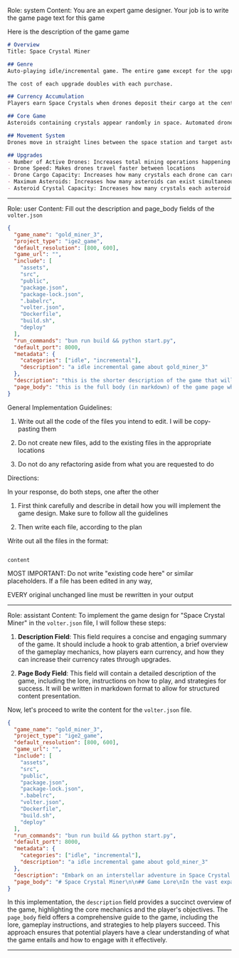 Role: system
Content: You are an expert game designer. Your job is to write the game page text for this game

Here is the description of the game game
```markdown docs/overview.md
# Overview
Title: Space Crystal Miner

## Genre
Auto-playing idle/incremental game. The entire game except for the upgrades is fully automated. The player will earn more of the primary currency over time

The cost of each upgrade doubles with each purchase.

## Currency Accumulation
Players earn Space Crystals when drones deposit their cargo at the central space station. Each deposit adds to the total crystal count based on the drone's carrying capacity.

## Core Game
Asteroids containing crystals appear randomly in space. Automated drones fly from the central space station to these asteroids, mine crystals, and return to deposit them. Each asteroid has a visible crystal count that depletes as it's mined. When an asteroid is depleted, it disappears and a new one spawns elsewhere on the screen.

## Movement System
Drones move in straight lines between the space station and target asteroids. They first move to an asteroid, pause briefly to mine, then return to the station to deposit crystals. No complex pathfinding or animations needed - just direct point-to-point movement.

## Upgrades
- Number of Active Drones: Increases total mining operations happening simultaneously
- Drone Speed: Makes drones travel faster between locations
- Drone Cargo Capacity: Increases how many crystals each drone can carry per trip
- Maximum Asteroids: Increases how many asteroids can exist simultaneously
- Asteroid Crystal Capacity: Increases how many crystals each asteroid contains

```
__________________
Role: user
Content: Fill out the description and page_body fields of the `volter.json` 

```json volter.json
{
  "game_name": "gold_miner_3",
  "project_type": "ige2_game",
  "default_resolution": [800, 600],
  "game_url": "",
  "include": [
    "assets",
    "src",
    "public",
    "package.json",
    "package-lock.json",
    ".babelrc",
    "volter.json",
    "Dockerfile",
    "build.sh",
    "deploy"
  ],
  "run_commands": "bun run build && python start.py",
  "default_port": 8000,
  "metadata": {
    "categories": ["idle", "incremental"],
    "description": "a idle incremental game about gold_miner_3"
  },
  "description": "this is the shorter description of the game that will be shown when the game is shared. It should include one sentence to grab the reader's attention and then a brief set of description of what happens in the game - specifically how to play, what happens, how to earn currency, and how to increase currency rates",
  "page_body": "this is the full body (in markdown) of the game page which includes the game lore, instructions, and strategies",
}
```



General Implementation Guidelines:

1. Write out all the code of the files you intend to edit. I will be copy-pasting them

2. Do not create new files, add to the existing files in the appropriate locations

3. Do not do any refactoring aside from what you are requested to do



Directions:

In your response, do both steps, one after the other

1. First think carefully and describe in detail how you will implement the game design. Make sure to follow all the guidelines

2. Then write each file, according to the plan



Write out all the files in the format:

```filetype filepath

content

```



MOST IMPORTANT: Do not write "existing code here" or similar placeholders. If a file has been edited in any way,

EVERY original unchanged line must be rewritten in your output
__________________
Role: assistant
Content: To implement the game design for "Space Crystal Miner" in the `volter.json` file, I will follow these steps:

1. **Description Field**: This field requires a concise and engaging summary of the game. It should include a hook to grab attention, a brief overview of the gameplay mechanics, how players earn currency, and how they can increase their currency rates through upgrades.

2. **Page Body Field**: This field will contain a detailed description of the game, including the lore, instructions on how to play, and strategies for success. It will be written in markdown format to allow for structured content presentation.

Now, let's proceed to write the content for the `volter.json` file.

```json volter.json
{
  "game_name": "gold_miner_3",
  "project_type": "ige2_game",
  "default_resolution": [800, 600],
  "game_url": "",
  "include": [
    "assets",
    "src",
    "public",
    "package.json",
    "package-lock.json",
    ".babelrc",
    "volter.json",
    "Dockerfile",
    "build.sh",
    "deploy"
  ],
  "run_commands": "bun run build && python start.py",
  "default_port": 8000,
  "metadata": {
    "categories": ["idle", "incremental"],
    "description": "a idle incremental game about gold_miner_3"
  },
  "description": "Embark on an interstellar adventure in Space Crystal Miner! Watch as your automated drones mine precious crystals from asteroids and return them to your space station. Earn Space Crystals over time and strategically invest in upgrades to boost your mining efficiency. Increase your fleet, speed, and capacity to maximize your crystal collection!",
  "page_body": "# Space Crystal Miner\n\n## Game Lore\nIn the vast expanse of space, hidden among the stars, lie asteroids rich with valuable Space Crystals. As the commander of a futuristic mining operation, your mission is to harvest these crystals using a fleet of automated drones. The more crystals you collect, the more you can expand and enhance your mining capabilities.\n\n## How to Play\nSpace Crystal Miner is an idle/incremental game where your primary task is to manage and upgrade your mining operation. Drones automatically seek out and mine asteroids, returning with their cargo to the central space station. Your role is to oversee the operation and make strategic decisions to optimize your crystal collection.\n\n### Currency Accumulation\n- **Space Crystals**: Earned when drones deposit their mined crystals at the space station. The amount depends on the drone's carrying capacity.\n\n### Upgrades\n- **Number of Active Drones**: Increase the number of drones mining simultaneously.\n- **Drone Speed**: Boost the speed at which drones travel between asteroids and the station.\n- **Drone Cargo Capacity**: Enhance the amount of crystals each drone can carry per trip.\n- **Maximum Asteroids**: Allow more asteroids to appear at once, increasing mining opportunities.\n- **Asteroid Crystal Capacity**: Increase the number of crystals each asteroid contains.\n\n## Strategies\n- **Balance Your Upgrades**: Focus on a balanced approach to upgrading your drones and asteroid capacity to ensure a steady flow of crystals.\n- **Prioritize Speed and Capacity**: Early investments in speed and cargo capacity can significantly boost your crystal collection rate.\n- **Expand Your Fleet**: Increasing the number of active drones can exponentially grow your mining operation's efficiency.\n\nEmbark on this cosmic journey and become the ultimate Space Crystal Miner!"
}
```

In this implementation, the `description` field provides a succinct overview of the game, highlighting the core mechanics and the player's objectives. The `page_body` field offers a comprehensive guide to the game, including the lore, gameplay instructions, and strategies to help players succeed. This approach ensures that potential players have a clear understanding of what the game entails and how to engage with it effectively.
__________________
